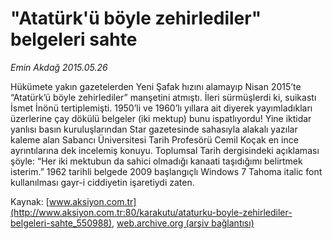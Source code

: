 # "Atatürk'ü böyle zehirlediler" belgeleri sahte

*Emin Akdağ 2015.05.26*

<div class="pNewsDetailMainContent" itemprop="articleBody">
 <p>
  Hükümete yakın gazetelerden Yeni Şafak hızını alamayıp Nisan 2015’te “Atatürk’ü böyle zehirlediler” manşetini atmıştı. İleri sürmüşlerdi ki, suikastı İsmet İnönü tertiplemişti. 1950’li ve 1960’lı yıllara ait diyerek yayımladıkları üzerlerine çay dökülü belgeler (iki mektup) bunu ispatlıyordu! Yine iktidar yanlısı basın kuruluşlarından Star gazetesinde sahasıyla alakalı yazılar kaleme alan Sabancı Üniversitesi Tarih Profesörü Cemil Koçak en ince ayrıntılarına dek incelemiş konuyu. Toplumsal Tarih dergisindeki açıklaması şöyle: “Her iki mektubun da sahici olmadığı kanaati taşıdığımı belirtmek isterim.” 1962 tarihli belgede 2009 başlangıçlı Windows 7 Tahoma italic font kullanılması gayr-i ciddiyetin işaretiydi zaten.
 </p>
</div>


Kaynak: [www.aksiyon.com.tr](http://www.aksiyon.com.tr:80/karakutu/ataturku-boyle-zehirlediler-belgeleri-sahte_550988), [web.archive.org (arşiv bağlantısı)](http://web.archive.org/web/20150602005237/http://www.aksiyon.com.tr:80/karakutu/ataturku-boyle-zehirlediler-belgeleri-sahte_550988)
